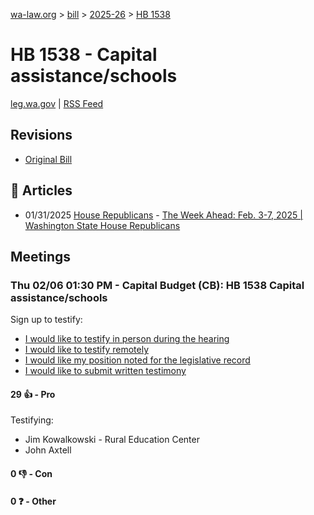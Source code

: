[wa-law.org](/) > [bill](/bill/) > [2025-26](/bill/2025-26/) > [HB 1538](/bill/2025-26/hb/1538/)

# HB 1538 - Capital assistance/schools
[leg.wa.gov](https://app.leg.wa.gov/billsummary?BillNumber=1538&Year=2025&Initiative=false) | [RSS Feed](./rss.xml)

## Revisions
* [Original Bill](1/)

## 📰 Articles
* 01/31/2025 [House Republicans](/org/house_republicans/) - [The Week Ahead: Feb. 3-7, 2025 | Washington State House Republicans](https://houserepublicans.wa.gov/week/the-week-ahead-feb-3-7-2025/#:~:text=HB%201538)

## Meetings
### Thu 02/06 01:30 PM - Capital Budget (CB): HB 1538 Capital assistance/schools
Sign up to testify:
* [I would like to testify in person during the hearing](https://app.leg.wa.gov/csi/Testifier/Add?chamber=House&mId=32706&aId=162855&caId=25360&tId=1)
* [I would like to testify remotely](https://app.leg.wa.gov/csi/Testifier/Add?chamber=House&mId=32706&aId=162855&caId=25360&tId=2)
* [I would like my position noted for the legislative record](https://app.leg.wa.gov/csi/Testifier/Add?chamber=House&mId=32706&aId=162855&caId=25360&tId=3)
* [I would like to submit written testimony](https://app.leg.wa.gov/csi/Testifier/Add?chamber=House&mId=32706&aId=162855&caId=25360&tId=4)

#### 29 👍 - Pro
Testifying:
* Jim Kowalkowski - Rural Education Center
* John Axtell

#### 0 👎 - Con

#### 0 ❓ - Other
